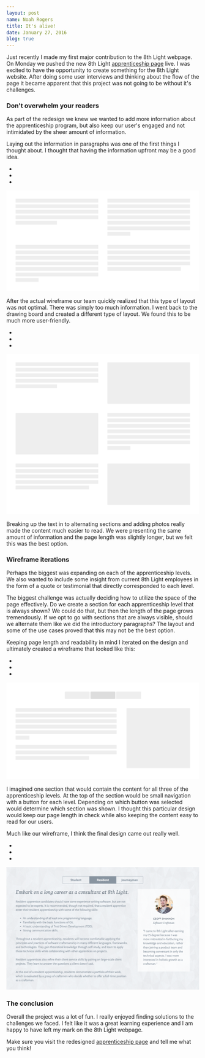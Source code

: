 ```yaml
---
layout: post
name: Noah Rogers
title: It's alive!
date: January 27, 2016
blog: true
---
```


Just recently I made my first major contribution to the 8th Light webpage. On Monday we pushed the new 8th Light [apprenticeship page](http://www.8thlight.com/apprenticeship) live. I was excited to have the opportunity to create something for the 8th Light website. After doing some user interviews and thinking about the flow of the page it became apparent that this project was not going to be without it's challenges.

### Don't overwhelm your readers

As part of the redesign we knew we wanted to add more information about the apprenticeship program, but also keep our user's engaged and not intimidated by the sheer amount of information.

Laying out the information in paragraphs was one of the first things I thought about. I thought that having the information upfront may be a good idea.

<div class="example">
  <div class="browser">
    <ul class="browser__toolbar">
      <li class="browser__button browser__button--red"></li>
      <li class="browser__button browser__button--yellow"></li>
      <li class="browser__button browser__button--green"></li>
    </ul>
    <img src="/assets/images/blog/apprenticeship/apprenticeship-project1.png">
  </div>
</div>

After the actual wireframe our team quickly realized that this type of layout was not optimal. There was simply too much information. I went back to the drawing board and created a different type of layout. We found this to be much more user-friendly.

<div class="example">
  <div class="browser">
    <ul class="browser__toolbar">
      <li class="browser__button browser__button--red"></li>
      <li class="browser__button browser__button--yellow"></li>
      <li class="browser__button browser__button--green"></li>
    </ul>
    <img src="/assets/images/blog/apprenticeship/apprenticeship-project2.png">
  </div>
</div>

Breaking up the text in to alternating sections and adding photos really made the content much easier to read. We were presenting the same amount of information and the page length was slightly longer, but we felt this was the best option.

### Wireframe iterations

Perhaps the biggest was expanding on each of the apprenticeship levels. We also wanted to include some insight from current 8th Light employees in the form of a quote or testimonial that directly corresponded to each level.

The biggest challenge was actually deciding how to utilize the space of the page effectively. Do we create a section for each apprenticeship level that is always shown? We could do that, but then the length of the page grows tremendously. If we opt to go with sections that are always visible, should we alternate them like we did the introductory paragraphs? The layout and some of the use cases proved that this may not be the best option.

Keeping page length and readability in mind I iterated on the design and ultimately created a wireframe that looked like this:

<div class="example">
  <div class="browser">
    <ul class="browser__toolbar">
      <li class="browser__button browser__button--red"></li>
      <li class="browser__button browser__button--yellow"></li>
      <li class="browser__button browser__button--green"></li>
    </ul>
    <img src="/assets/images/blog/apprenticeship/apprenticeship-project3.png">
  </div>
</div>

I imagined one section that would contain the content for all three of the apprenticeship levels. At the top of the section would be small navigation with a button for each level. Depending on which button was selected would determine which section was shown. I thought this particular design would keep our page length in check while also keeping the content easy to read for our users.

Much like our wireframe, I think the final design came out really well.

<div class="example">
  <div class="browser">
    <ul class="browser__toolbar">
      <li class="browser__button browser__button--red"></li>
      <li class="browser__button browser__button--yellow"></li>
      <li class="browser__button browser__button--green"></li>
    </ul>
    <img src="/assets/images/blog/apprenticeship/apprenticeship-project4.png">
  </div>
</div>

### The conclusion

Overall the project was a lot of fun. I really enjoyed finding solutions to the challenges we faced. I felt like it was a great learning experience and I am happy to have left my mark on the 8th Light webpage.

Make sure you visit the redesigned [apprenticeship page](http://www.8thlight.com/apprenticeship) and tell me what you think!
